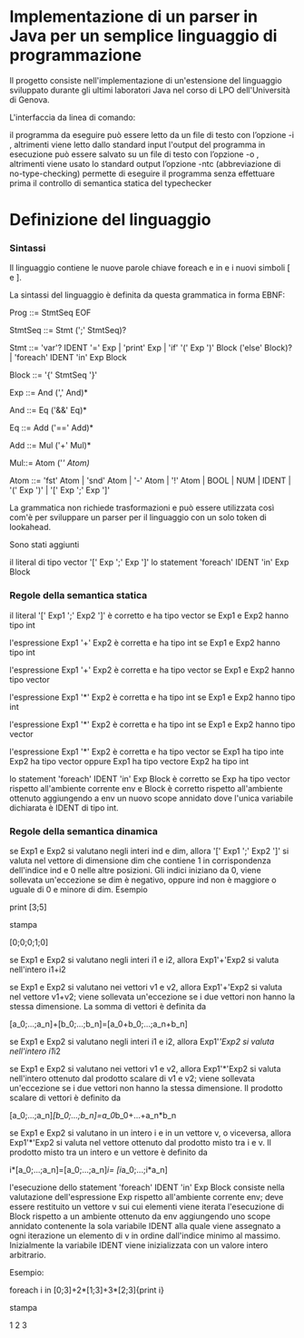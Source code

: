 # Implementazione di un parser in Java per un semplice linguaggio di programmazione

Il progetto consiste nell'implementazione di un'estensione del linguaggio sviluppato durante gli ultimi laboratori Java nel corso di LPO dell'Università di Genova.

L'interfaccia da linea di comando:

il programma da eseguire può essere letto da un file di testo <filename> con l’opzione -i <filename>, altrimenti viene letto dallo standard input
l'output del programma in esecuzione può essere salvato su un file di testo <filename> con l’opzione -o <filename>, altrimenti viene usato lo standard output
l’opzione -ntc (abbreviazione di no-type-checking) permette di eseguire il programma senza effettuare prima il controllo di semantica statica del typechecker
# Definizione del linguaggio

### Sintassi

Il linguaggio contiene le nuove parole chiave foreach e in e i nuovi simboli [ e ].

La sintassi del linguaggio è definita da questa grammatica in forma EBNF:

Prog ::= StmtSeq EOF

StmtSeq ::= Stmt (';' StmtSeq)?

Stmt ::= 'var'? IDENT '=' Exp | 'print' Exp |  'if' '(' Exp ')' Block ('else' Block)? | 'foreach' IDENT 'in' Exp Block

Block ::= '{' StmtSeq '}'

Exp ::= And (',' And)* 

And ::= Eq ('&&' Eq)* 

Eq ::= Add ('==' Add)*

Add ::= Mul ('+' Mul)*

Mul::= Atom ('*' Atom)*

Atom ::= 'fst' Atom | 'snd' Atom | '-' Atom | '!' Atom | BOOL | NUM | IDENT | '(' Exp ')' | '[' Exp ';' Exp ']' 

La grammatica non richiede trasformazioni e può essere utilizzata così com'è per sviluppare un parser per il linguaggio con un solo token di lookahead.

Sono stati aggiunti

il literal di tipo vector  '[' Exp ';' Exp ']'
lo statement 'foreach' IDENT 'in' Exp Block

### Regole della semantica statica

il literal '[' Exp1 ';' Exp2 ']' è corretto e ha tipo vector se Exp1 e Exp2 hanno tipo int

l'espressione Exp1 '+' Exp2 è corretta e ha tipo int se Exp1 e Exp2 hanno tipo int

l'espressione Exp1 '+' Exp2 è corretta e ha tipo vector se Exp1 e Exp2 hanno tipo vector

l'espressione Exp1 '*' Exp2 è corretta e ha tipo int se Exp1 e Exp2 hanno tipo int

l'espressione Exp1 '*' Exp2 è corretta e ha tipo int se Exp1 e Exp2 hanno tipo vector

l'espressione Exp1 '*' Exp2 è corretta e ha tipo vector se Exp1 ha tipo inte Exp2 ha tipo vector oppure Exp1 ha tipo vectore Exp2 ha tipo int

lo statement 'foreach' IDENT 'in' Exp Block è corretto se Exp ha tipo vector rispetto all'ambiente corrente env e Block è corretto rispetto all'ambiente ottenuto aggiungendo a env un nuovo scope annidato dove l'unica variabile dichiarata è IDENT di tipo int.

### Regole della semantica dinamica

se Exp1 e Exp2 si valutano negli interi ind e dim, allora '[' Exp1 ';' Exp2 ']' si valuta nel vettore di dimensione dim che contiene 1 in corrispondenza dell'indice ind e 0 nelle altre posizioni. Gli indici iniziano da 0, viene sollevata un'eccezione se dim è negativo, oppure ind non è maggiore o uguale di 0 e minore di dim.
Esempio

print [3;5]

stampa

[0;0;0;1;0]

se Exp1 e Exp2 si valutano negli interi i1 e i2, allora Exp1'+'Exp2 si valuta nell'intero i1+i2

se Exp1 e Exp2 si valutano nei vettori v1 e v2, allora Exp1'+'Exp2 si valuta nel vettore v1+v2; viene sollevata un'eccezione se i due vettori non hanno la stessa dimensione. La somma di vettori è definita da

[a_0;...;a_n]+[b_0;...;b_n]=[a_0+b_0;...;a_n+b_n]

se Exp1 e Exp2 si valutano negli interi i1 e i2, allora Exp1'*'Exp2 si valuta nell'intero i1*i2

se Exp1 e Exp2 si valutano nei vettori v1 e v2, allora Exp1'*'Exp2 si valuta nell'intero ottenuto dal prodotto scalare di v1 e v2; viene sollevata un'eccezione se i due vettori non hanno la stessa dimensione. Il prodotto scalare di vettori è definito da

[a_0;...;a_n]*[b_0;...;b_n]=a_0*b_0+...+a_n*b_n

se Exp1 e Exp2 si valutano in un intero i e in un vettore v, o viceversa, allora Exp1'*'Exp2 si valuta nel vettore ottenuto dal prodotto misto tra i e v. Il prodotto misto tra un intero e un vettore è definito da

i*[a_0;...;a_n]=[a_0;...;a_n]*i= [i*a_0;...;i*a_n]

l'esecuzione dello statement 'foreach' IDENT 'in' Exp Block consiste nella valutazione dell'espressione Exp rispetto all'ambiente corrente env; deve essere restituito un vettore v sui cui elementi viene iterata l'esecuzione di Block rispetto a un ambiente ottenuto da env aggiungendo uno scope annidato contenente la sola variabile IDENT alla quale viene assegnato a ogni iterazione un elemento di v in ordine dall'indice minimo al massimo. Inizialmente la variabile  IDENT viene inizializzata con un valore intero arbitrario.

Esempio:

foreach i in [0;3]+2*[1;3]+3*[2;3]{print i}

stampa

1
2
3
